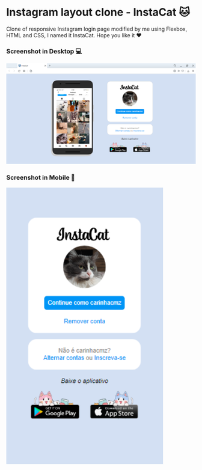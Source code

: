 # Instagram layout clone - InstaCat :cat:

Clone of responsive Instagram login page modified by me using Flexbox, HTML and CSS, I named it InstaCat. Hope you like it :heart: 



### **Screenshot in Desktop :computer:**



<img src=".\img\Screenshots\desktop-screenshot" alt="print-desktop" style="zoom:150%;" />




### **Screenshot in Mobile :iphone:**



<img src=".\img\Screenshots\mobile-screenshot" alt="print-device" style="zoom:150%;" />
